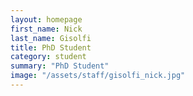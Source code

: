 ```yaml
---
layout: homepage
first_name: Nick
last_name: Gisolfi
title: PhD Student
category: student
summary: "PhD Student"
image: "/assets/staff/gisolfi_nick.jpg"
---
```


